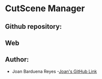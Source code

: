# CutScene Manager

## Github repository:

## Web

## Author:

- Joan Barduena Reyes
	-[Joan's GitHub Link](https://github.com/JoanBarduena)
